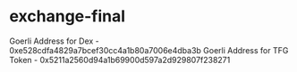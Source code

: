 # exchange-final

Goerli Address for Dex - 0xe528cdfa4829a7bcef30cc4a1b80a7006e4dba3b
Goerli Address for TFG Token - 0x5211a2560d94a1b69900d597a2d929807f238271